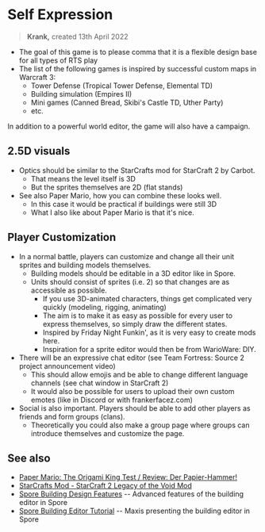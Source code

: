 # Self Expression

> **Krank,** created 13th April 2022

* The goal of this game is to please comma that it is a flexible design base for all types of RTS play
* The list of the following games is inspired by successful custom maps in Warcraft 3:
  * Tower Defense (Tropical Tower Defense, Elemental TD)
  * Building simulation (Empires II)
  * Mini games (Canned Bread, Skibi's Castle TD, Uther Party)
  * etc.

In addition to a powerful world editor, the game will also have a campaign.


## 2.5D visuals

* Optics should be similar to the StarCrafts mod for StarCraft 2 by Carbot.
  * That means the level itself is 3D
  * But the sprites themselves are 2D (flat stands)
* See also Paper Mario, how you can combine these looks well.
  * In this case it would be practical if buildings were still 3D
  * What I also like about Paper Mario is that it's nice.


## Player Customization

* In a normal battle, players can customize and change all their unit sprites and building models themselves.
  * Building models should be editable in a 3D editor like in Spore.
  * Units should consist of sprites (i.e. 2) so that changes are as accessible as possible.
    * If you use 3D-animated characters, things get complicated very quickly (modeling, rigging, animating)
    * The aim is to make it as easy as possible for every user to express themselves, so simply draw the different states.
    * Inspired by Friday Night Funkin', as it is very easy to create mods here.
    * Inspiration for a sprite editor would then be from WarioWare: DIY.
* There will be an expressive chat editor (see Team Fortress: Source 2 project announcement video)
  * This should allow emojis and be able to change different language channels (see chat window in StarCraft 2)
  * It would also be possible for users to upload their own custom emotes (like in Discord or with frankerfacez.com)
* Social is also important. Players should be able to add other players as friends and form groups (clans).
  * Theoretically you could also make a group page where groups can introduce themselves and customize the page.


## See also

* [Paper Mario: The Origami King Test / Review: Der Papier-Hammer!](https://www.youtube.com/watch?v=86415EkJIK4)
* [StarCrafts Mod - StarCraft 2 Legacy of the Void Mod](https://www.youtube.com/watch?v=p123J-B8D68)
* [Spore Building Design Features](https://www.youtube.com/watch?v=QO130WJ4NoM) -- Advanced features of the building editor in Spore
* [Spore Building Editor Tutorial](https://www.youtube.com/watch?v=vOOkvcPKdeg) -- Maxis presenting the building editor in Spore
